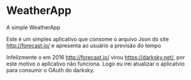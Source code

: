 # WeatherApp
A simple WeatherApp

Este é um simples aplicativo que consome o arquivo Json do site http://forecast.io/ e apresenta ao usuário a previsão do tempo

Infelizmente o em 2016 http://forecast.io/ virou https://darksky.net/, por este motivo o aplicativo não funciona.
Logo eu irei atualizar o aplicatvio para consumir o OAuth do darksky. 
